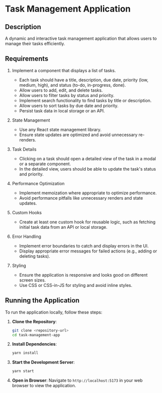 # Task Management Application

## Description

A dynamic and interactive task management application that allows users to manage their tasks efficiently.

## Requirements

1. Implement a component that displays a list of tasks.
   - Each task should have a title, description, due date, priority (low, medium, high), and status (to-do, in-progress, done).
   - Allow users to add, edit, and delete tasks.
   - Allow users to filter tasks by status and priority.
   - Implement search functionality to find tasks by title or description.
   - Allow users to sort tasks by due date and priority.
   - Persist task data in local storage or an API.

2. State Management
   - Use any React state management library.
   - Ensure state updates are optimized and avoid unnecessary re-renders.

3. Task Details
   - Clicking on a task should open a detailed view of the task in a modal or a separate component.
   - In the detailed view, users should be able to update the task's status and priority.

4. Performance Optimization
   - Implement memoization where appropriate to optimize performance.
   - Avoid performance pitfalls like unnecessary renders and state updates.

5. Custom Hooks
   - Create at least one custom hook for reusable logic, such as fetching initial task data from an API or local storage.

6. Error Handling
   - Implement error boundaries to catch and display errors in the UI.
   - Display appropriate error messages for failed actions (e.g., adding or deleting tasks).

7. Styling
   - Ensure the application is responsive and looks good on different screen sizes.
   - Use CSS or CSS-in-JS for styling and avoid inline styles.


## Running the Application

To run the application locally, follow these steps:

1. **Clone the Repository**:
   ```bash
   git clone <repository-url>
   cd task-management-app
   ```

2. **Install Dependencies**:
   ```bash
   yarn install
   ```

3. **Start the Development Server**:
   ```bash
   yarn start
   ```

4. **Open in Browser**:
   Navigate to `http://localhost:5173` in your web browser to view the application.
